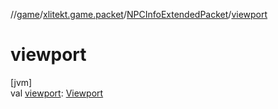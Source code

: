 //[game](../../../index.md)/[xlitekt.game.packet](../index.md)/[NPCInfoExtendedPacket](index.md)/[viewport](viewport.md)

# viewport

[jvm]\
val [viewport](viewport.md): [Viewport](../../xlitekt.game.actor.player/-viewport/index.md)
